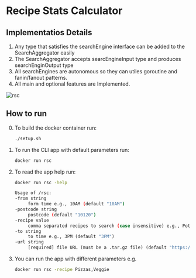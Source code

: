 # Recipe Stats Calculator

## Implementatios Details

1. Any type that satisfies the searchEngine interface can be added to the SearchAggregator easily
2. The SearchAggregator accepts searcEngineInput type and produces searchEnginOutput type
3. All searchEngines are autonomous so they can utiles goroutine and fanin/fanout patterns.
4. All main and optional features are Implemented.

![rsc](https://github.com/hellofreshdevtests/pysf-recipe-count-test-2020/blob/dev/high-level-architecture.jpg?raw=true)

## How to run

0. To build the docker container run:

   ```sh
   ./setup.sh
   ```

1. To run the CLI app with default parameters run:

   ```sh
   docker run rsc
   ```

2. To read the app help run:
   ```sh
   docker run rsc -help
   ```
   ```sh
   Usage of /rsc:
   -from string
    	form time e.g., 10AM (default "10AM")
   -postcode string
    	postcode (default "10120")
   -recipe value
    	comma separated recipes to search (case insensitive) e.g., Potato,Veggie,Mushroom (default Potato,Veggie,Mushroom)
   -to string
    	to time e.g., 3PM (default "3PM")
   -url string
    	[required] file URL (must be a .tar.gz file) (default "https://test-golang-recipes.s3-eu-west-1.amazonaws.com/recipe-calculation-test-fixtures/hf_test_calculation_fixtures.tar.gz")
   ```
3. You can run the app with different parameters e.g.
   ```sh
   docker run rsc -recipe Pizzas,Veggie
   ```
